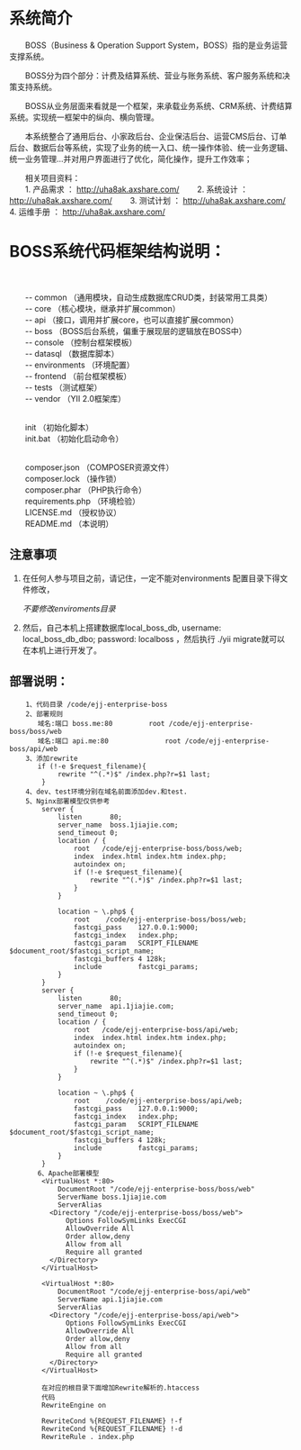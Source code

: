 # 系统简介

　　BOSS（Business & Operation Support System，BOSS）指的是业务运营支撑系统。

　　BOSS分为四个部分：计费及结算系统、营业与账务系统、客户服务系统和决策支持系统。

　　BOSS从业务层面来看就是一个框架，来承载业务系统、CRM系统、计费结算系统。实现统一框架中的纵向、横向管理。

　　本系统整合了通用后台、小家政后台、企业保洁后台、运营CMS后台、订单后台、数据后台等系统，实现了业务的统一入口、统一操作体验、统一业务逻辑、统一业务管理...并对用户界面进行了优化，简化操作，提升工作效率；

　　相关项目资料：<br/>
　　1. 产品需求 ： http://uha8ak.axshare.com/
　　2. 系统设计 ： http://uha8ak.axshare.com/
　　3. 测试计划 ： http://uha8ak.axshare.com/
　　4. 运维手册 ： http://uha8ak.axshare.com/

# BOSS系统代码框架结构说明：<br/><br/>

　　-- common （通用模块，自动生成数据库CRUD类，封装常用工具类）<br/>
　　-- core （核心模块，继承并扩展common）<br/>
　　-- api （接口，调用并扩展core，也可以直接扩展common）<br/>
　　-- boss （BOSS后台系统，偏重于展现层的逻辑放在BOSS中）<br/>
　　-- console （控制台框架模板）<br/>
　　-- datasql （数据库脚本）<br/>
　　-- environments （环境配置）<br/>
　　-- frontend （前台框架模板）<br/>
　　-- tests （测试框架）<br/>
　　-- vendor （YII 2.0框架库）<br/><br/>

　　init （初始化脚本）<br/>
　　init.bat （初始化启动命令）<br/><br/>

　　composer.json （COMPOSER资源文件）<br/>
　　composer.lock （操作锁）<br/>
　　composer.phar （PHP执行命令）<br/>
　　requirements.php （环境检验）<br/>
　　LICENSE.md  （授权协议）<br/>
　　README.md   （本说明）<br/>

## 注意事项
  
   1. 在任何人参与项目之前，请记住，一定不能对environments 配置目录下得文件修改，
      
      *不要修改enviroments目录*

   2. 然后，自己本机上搭建数据库local_boss_db,  username: local_boss_db_dbo; password: localboss ，然后执行 ./yii migrate就可以在本机上进行开发了。
 
 
## 部署说明：

```
	1、代码目录 /code/ejj-enterprise-boss
	2、部署规则
	   域名:端口 boss.me:80			root /code/ejj-enterprise-boss/boss/web
	   域名:端口 api.me:80				root /code/ejj-enterprise-boss/api/web
	3、添加rewrite
	   if (!-e $request_filename){
			rewrite "^(.*)$" /index.php?r=$1 last;
		}
	4、dev、test环境分别在域名前面添加dev.和test.
	5、Nginx部署模型仅供参考
		server {
	        listen       80;
	        server_name  boss.1jiajie.com;
			send_timeout 0;
	        location / {
	            root   /code/ejj-enterprise-boss/boss/web;
	            index  index.html index.htm index.php;
				autoindex on;
				if (!-e $request_filename){
					rewrite "^(.*)$" /index.php?r=$1 last;
				}
	        }

	        location ~ \.php$ {
				root	/code/ejj-enterprise-boss/boss/web;
				fastcgi_pass	127.0.0.1:9000;
				fastcgi_index	index.php;
				fastcgi_param	SCRIPT_FILENAME  $document_root/$fastcgi_script_name;
				fastcgi_buffers 4 128k;
				include			fastcgi_params;
			}
	    }
	    server {
	        listen       80;
	        server_name  api.1jiajie.com;
			send_timeout 0;
	        location / {
	            root   /code/ejj-enterprise-boss/api/web;
	            index  index.html index.htm index.php;
				autoindex on;
				if (!-e $request_filename){
					rewrite "^(.*)$" /index.php?r=$1 last;
				}
	        }

	        location ~ \.php$ {
				root	/code/ejj-enterprise-boss/api/web;
				fastcgi_pass	127.0.0.1:9000;
				fastcgi_index	index.php;
				fastcgi_param	SCRIPT_FILENAME  $document_root/$fastcgi_script_name;
				fastcgi_buffers 4 128k;
				include			fastcgi_params;
			}
	    }
	   6、Apache部署模型
		<VirtualHost *:80>
		    DocumentRoot "/code/ejj-enterprise-boss/boss/web"
		    ServerName boss.1jiajie.com
		    ServerAlias 
		  <Directory "/code/ejj-enterprise-boss/boss/web">
		      Options FollowSymLinks ExecCGI
		      AllowOverride All
		      Order allow,deny
		      Allow from all
		      Require all granted
		  </Directory>
		</VirtualHost>

		<VirtualHost *:80>
		    DocumentRoot "/code/ejj-enterprise-boss/api/web"
		    ServerName api.1jiajie.com
		    ServerAlias 
		  <Directory "/code/ejj-enterprise-boss/api/web">
		      Options FollowSymLinks ExecCGI
		      AllowOverride All
		      Order allow,deny
		      Allow from all
		      Require all granted
		  </Directory>
		</VirtualHost>

		在对应的根目录下面增加Rewrite解析的.htaccess
		代码
		RewriteEngine on

		RewriteCond %{REQUEST_FILENAME} !-f
		RewriteCond %{REQUEST_FILENAME} !-d
		RewriteRule . index.php


```